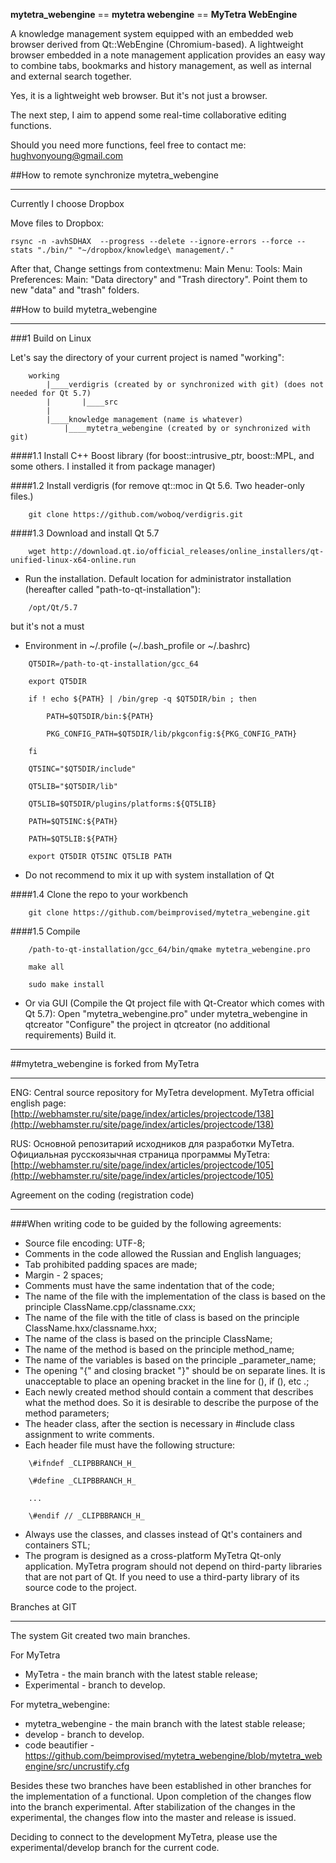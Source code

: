 
**mytetra_webengine** == **mytetra webengine** == **MyTetra WebEngine**

A knowledge management system equipped with an embedded web browser derived from Qt::WebEngine (Chromium-based). A lightweight browser embedded in a note management application provides an easy way to combine tabs, bookmarks and history management, as well as internal and external search together.

Yes, it is a lightweight web browser. But it's not just a browser.

The next step, I aim to append some real-time collaborative editing functions.

Should you need more functions, feel free to contact me: hughvonyoung@gmail.com

##How to remote synchronize mytetra_webengine
_______________________________________________________________________

Currently I choose Dropbox

Move files to Dropbox:

	rsync -n -avhSDHAX  --progress --delete --ignore-errors --force --stats "./bin/" "~/dropbox/knowledge\ management/."

After that, Change settings from contextmenu: Main Menu: Tools: Main Preferences: Main: "Data directory" and "Trash directory". Point them to new "data" and "trash" folders.

##How to build mytetra_webengine
_______________________________________________________________________

###1 Build on Linux

Let's say the directory of your current project is named "working":
```
	working
	    |____verdigris (created by or synchronized with git) (does not needed for Qt 5.7)
	    |       |____src
	    |
	    |____knowledge management (name is whatever)
		    |____mytetra_webengine (created by or synchronized with git)
```
####1.1 Install C++ Boost library (for boost::intrusive_ptr, boost::MPL, and some others. I installed it from package manager)

####1.2 Install verdigris (for remove qt::moc in Qt 5.6. Two header-only files.)
```
	git clone https://github.com/woboq/verdigris.git
```
####1.3 Download and install Qt 5.7
```
	wget http://download.qt.io/official_releases/online_installers/qt-unified-linux-x64-online.run
```
* Run the installation. Default location for administrator installation (hereafter called "path-to-qt-installation"):
```
	/opt/Qt/5.7
```
but it's not a must

* Environment in ~/.profile (~/.bash_profile or ~/.bashrc)
```
	QT5DIR=/path-to-qt-installation/gcc_64

	export QT5DIR

	if ! echo ${PATH} | /bin/grep -q $QT5DIR/bin ; then

	    PATH=$QT5DIR/bin:${PATH}

	    PKG_CONFIG_PATH=$QT5DIR/lib/pkgconfig:${PKG_CONFIG_PATH}

	fi

	QT5INC="$QT5DIR/include"

	QT5LIB="$QT5DIR/lib"

	QT5LIB=$QT5DIR/plugins/platforms:${QT5LIB}

	PATH=$QT5INC:${PATH}

	PATH=$QT5LIB:${PATH}

	export QT5DIR QT5INC QT5LIB PATH
```
* Do not recommend to mix it up with system installation of Qt

####1.4 Clone the repo to your workbench
```
	git clone https://github.com/beimprovised/mytetra_webengine.git
```
####1.5 Compile
```
	/path-to-qt-installation/gcc_64/bin/qmake mytetra_webengine.pro

	make all

	sudo make install
```
* Or via GUI (Compile the Qt project file with Qt-Creator which comes with Qt 5.7):
        Open "mytetra_webengine.pro" under mytetra_webengine in qtcreator
        "Configure" the project in qtcreator (no additional requirements)
        Build it.

_______________________________________________________________________

##mytetra_webengine is forked from MyTetra
_______________________________________________________________________

ENG: Central source repository for MyTetra development.
MyTetra official english page: [http://webhamster.ru/site/page/index/articles/projectcode/138](http://webhamster.ru/site/page/index/articles/projectcode/138)

RUS: Основной репозитарий исходников для разработки MyTetra.
Официальная русскоязычная страница программы MyTetra: [http://webhamster.ru/site/page/index/articles/projectcode/105](http://webhamster.ru/site/page/index/articles/projectcode/105)

Agreement on the coding (registration code)

_______________________________________________________________________

###When writing code to be guided by the following agreements:

* Source file encoding: UTF-8;
* Comments in the code allowed the Russian and English languages;
* Tab prohibited padding spaces are made;
* Margin - 2 spaces;
* Comments must have the same indentation that of the code;
* The name of the file with the implementation of the class is based on the principle ClassName.cpp/classname.cxx;
* The name of the file with the title of class is based on the principle ClassName.hxx/classname.hxx;
* The name of the class is based on the principle ClassName;
* The name of the method is based on the principle method_name;
* The name of the variables is based on the principle _parameter_name;
* The opening "{" and closing bracket "}" should be on separate lines. It is unacceptable to place an opening bracket in the line for (), if (), etc .;
* Each newly created method should contain a comment that describes what the method does. So it is desirable to describe the purpose of the method parameters;
* The header class, after the section is necessary in #include class assignment to write comments.
* Each header file must have the following structure:
```
	\#ifndef _CLIPBBRANCH_H_

	\#define _CLIPBBRANCH_H_

	...

	\#endif // _CLIPBBRANCH_H_
```
* Always use the classes, and classes instead of Qt's containers and containers STL;
* The program is designed as a cross-platform MyTetra Qt-only application. MyTetra program should not depend on third-party libraries that are not part of Qt. If you need to use a third-party library of its source code to the project.

Branches at GIT
_______________________________________________________________________

The system Git created two main branches.

For MyTetra

* MyTetra       - the main branch with the latest stable release;
* Experimental  - branch to develop.

For mytetra_webengine:

* mytetra_webengine - the main branch with the latest stable release;
* develop           - branch to develop.
* code beautifier   - https://github.com/beimprovised/mytetra_webengine/blob/mytetra_webengine/src/uncrustify.cfg

Besides these two branches have been established in other branches for the implementation of a functional. Upon completion of the changes flow into the branch experimental. After stabilization of the changes in the experimental, the changes flow into the master and release is issued.

Deciding to connect to the development MyTetra, please use the experimental/develop branch for the current code.
